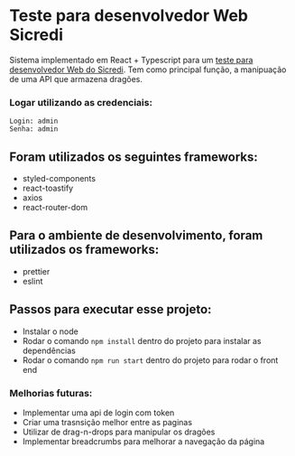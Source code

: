 # Teste para desenvolvedor Web Sicredi

Sistema implementado em React + Typescript para um [teste para desenvolvedor Web do Sicredi](https://github.com/WoopSicredi/jobs/issues/6).
Tem como principal função, a manipuação de uma API que armazena dragões.

### Logar utilizando as credenciais:

```
Login: admin
Senha: admin
```

## Foram utilizados os seguintes frameworks:

-   styled-components
-   react-toastify
-   axios
-   react-router-dom

## Para o ambiente de desenvolvimento, foram utilizados os frameworks:

-   prettier
-   eslint

## Passos para executar esse projeto:

-   Instalar o node
-   Rodar o comando `npm install` dentro do projeto para instalar as dependências
-   Rodar o comando `npm run start` dentro do projeto para rodar o front end

### Melhorias futuras:

-   Implementar uma api de login com token
-   Criar uma trasnsição melhor entre as paginas
-   Utilizar de drag-n-drops para manipular os dragões
-   Implementar breadcrumbs para melhorar a navegação da página
